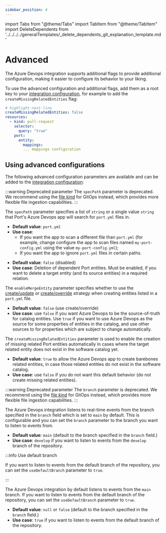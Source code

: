 ```yaml
---
sidebar_position: 4
---
```


import Tabs from "@theme/Tabs"
import TabItem from "@theme/TabItem"
import DeleteDependents from '../../../../generalTemplates/\_delete_dependents_git_explanation_template.md'

# Advanced

The Azure Devops integration supports additional flags to provide additional configuration, making it easier to configure its behavior to your liking.

To use the advanced configuration and additional flags, add them as a root key to your [integration configuration](./azure-devops.md#the-integration-configuration), for example to add the
`createMissingRelatedEntities` flag:

```yaml showLineNumbers
# highlight-next-line
createMissingRelatedEntities: false
resources:
  - kind: pull-request
    selector:
      query: "true"
    port:
      entity:
        mappings:
        ... mappings configuration
```

## Using advanced configurations

The following advanced configuration parameters are available and can be added to the [integration configuration](./azure-devops.md#the-integration-configuration):

<Tabs groupId="config" queryString="parameter">

<TabItem label="Spec path" value="specPath">

:::warning Deprecated parameter
  The `specPath` parameter is deprecated. We recommend using the [file kind](https://docs.port.io/build-your-software-catalog/sync-data-to-catalog/git/azure-devops/#ingest-files-from-your-repositories) for GitOps instead, which provides more flexible file ingestion capabilities.
:::

The `specPath` parameter specifies a list of `string` or a single value `string` that Port's Azure Devops app will search for `port.yml` files in.

- **Default value**: `port.yml`
- **Use case**:
  - If you want the app to scan a different file than `port.yml` (for example, change configure the app to scan files named `my-port-config.yml` using the value `my-port-config.yml`);
  - If you want the app to ignore `port.yml` files in certain paths.

</TabItem>

<TabItem label="Delete dependent entities" value="deleteDependent">

<DeleteDependents/>

- **Default value**: `false` (disabled)
- **Use case**: Deletion of dependent Port entities. Must be enabled, if you want to delete a target entity (and its source entities) in a required relation.

</TabItem>

<TabItem label="Enable merge entity" value="enableMergeEntity">

The `enableMergeEntity` parameter specifies whether to use the [create/update](/build-your-software-catalog/custom-integration/api?operation=create-update#usage) or [create/override](/build-your-software-catalog/custom-integration/api?operation=create-override#usage) strategy when creating entities listed in a `port.yml` file.

- **Default value**: `false` (use create/override)
- **Use case**: use `false` if you want Azure Devops to be the source-of-truth for catalog entities. Use `true` if you want to use Azure Devops as the source for some properties of entities in the catalog, and use other sources to for properties which are subject to change automatically.

</TabItem>

<TabItem value="createMissingRelatedEntities" label="Create missing related entities">

The `createMissingRelatedEntities` parameter is used to enable the creation of missing related Port entities automatically in cases where the target related entity does not exist in the software catalog yet.

- **Default value**: `true` to allow the Azure Devops app to create barebones related entities, in case those related entities do not exist in the software catalog.
- **Use case**: use `false` if you do not want this default behavior (do not create missing related entities).

</TabItem>

<TabItem value="branch" label="Branch">

:::warning Deprecated parameter
The `branch` parameter is deprecated. We recommend using the [file kind](https://docs.port.io/build-your-software-catalog/sync-data-to-catalog/git/azure-devops/#ingest-files-from-your-repositories) for GitOps instead, which provides more flexible file ingestion capabilities.
:::

The Azure Devops integration listens to real-time events from the branch specified in the `branch` field which is set to `main` by default. This is configurable and you can set the `branch` parameter to the branch you want to listen to events from.

- **Default value**: `main` (default to the branch specified in the `branch` field.)
- **Use case**: `develop` if you want to listen to events from the `develop` branch of the repository.

:::info Use default branch

If you want to listen to events from the default branch of the repository, you can set the `useDefaultBranch` parameter to `true`.

:::

</TabItem>

<TabItem value="useDefaultBranch" label="Use Default Branch">

The Azure Devops integration by default listens to events from the `main` branch. If you want to listen to events from the default branch of the repository, you can set the `useDefaultBranch` parameter to `true`.

- **Default value**: `null` or `false` (default to the branch specified in the `branch` field.)
- **Use case**: `true` if you want to listen to events from the default branch of the repository.

</TabItem>
</Tabs>
